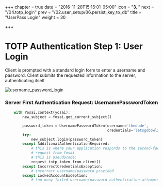 +++
chapter = true
date = "2016-11-20T15:16:01-05:00"
icon = "<b>3. </b>"
next = "/04.totp_login"
prev = "/02.user_setup/06.persist_key_to_db"
title = "UserPass Login"
weight = 30

+++

# TOTP Authentication Step 1:  User Login

Client is prompted with a standard login form to enter a username and password.
Client submits the requested information to the server, authenticating itself.

![username_password_login](img/username_password_login.jpg)


### Server First Authentication Request:  UsernamePasswordToken

```python
    with Yosai.context(yosai):
        new_subject = Yosai.get_current_subject()

        password_token = UsernamePasswordToken(username='thedude',
                                               credentials='letsgobowling')
        try:
            new_subject.login(password_token)
        except AdditionalAuthenticationRequired:
            # this is where your application responds to the second-factor
            # request from Yosai
            # this is pseudocode:
            request_totp_token_from_client()
        except IncorrectCredentialsException:
            # incorrect username/password provided
        except LockedAccountException:
            # too many failed username/password authentication attempts, account locked
```
